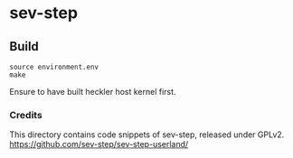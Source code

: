 # sev-step

## Build

```
source environment.env
make
```

Ensure to have built heckler host kernel first.

### Credits
This directory contains code snippets of sev-step, released under GPLv2.
https://github.com/sev-step/sev-step-userland/